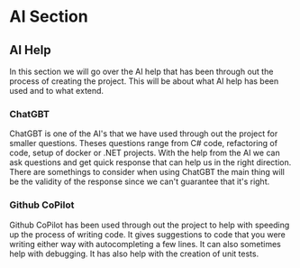 # AI Section

## AI Help

In this section we will go over the AI help that has been through out the process of creating the project. This will be about what AI help has been used and to what extend.

### ChatGBT

ChatGBT is one of the AI's that we have used through out the project for smaller questions. Theses questions range from C# code, refactoring of code, setup of docker or .NET projects. With the help from the AI we can ask questions and get quick response that can help us in the right direction. There are somethings to consider when using ChatGBT the main thing will be the validity of the response since we can't guarantee that it's right.

### Github CoPilot

Github CoPilot has been used through out the project to help with speeding up the process of writing code. It gives suggestions to code that you were writing either way with autocompleting a few lines. It can also sometimes help with debugging. It has also help with the creation of unit tests.
<!-- ChatGBT and/or CoPilot
ChatGBT was used for small questions, or just the simple things as refactoring through the code
 
CoPilot made it a lot easier to make the unit tests after the first few where created, it made this particular task go faster.
It was helpful in autocompleting a few lines, and sometimes to help debug using the coPilot chat. -->